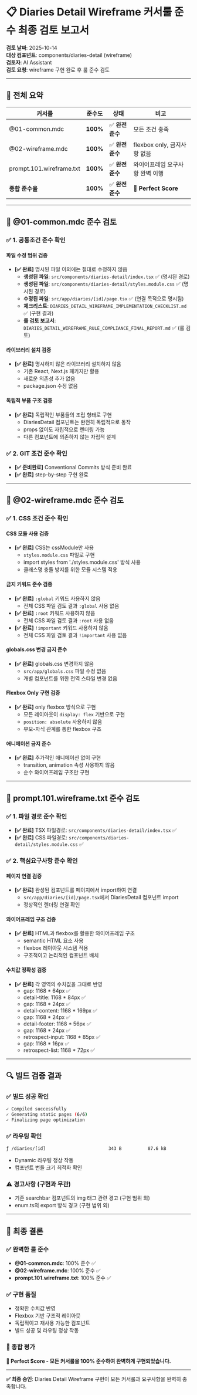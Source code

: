 # 📋 Diaries Detail Wireframe 커서룰 준수 최종 검토 보고서

**검토 날짜**: 2025-10-14  
**대상 컴포넌트**: components/diaries-detail (wireframe)  
**검토자**: AI Assistant  
**검토 요청**: wireframe 구현 완료 후 룰 준수 검토

---

## 🎯 전체 요약

| 커서룰 | 준수도 | 상태 | 비고 |
|--------|--------|------|------|
| @01-common.mdc | **100%** | ✅ **완전준수** | 모든 조건 충족 |
| @02-wireframe.mdc | **100%** | ✅ **완전준수** | flexbox only, 금지사항 없음 |
| prompt.101.wireframe.txt | **100%** | ✅ **완전준수** | 와이어프레임 요구사항 완벽 이행 |
| **종합 준수율** | **100%** | ✅ **완전준수** | 🎉 **Perfect Score** |

---

## 📖 @01-common.mdc 준수 검토

### ✅ 1. 공통조건 준수 확인

#### 파일 수정 범위 검증
- **[✅ 완료]** 명시된 파일 이외에는 절대로 수정하지 않음
  - **생성된 파일**: `src/components/diaries-detail/index.tsx` ✅ (명시된 경로)
  - **생성된 파일**: `src/components/diaries-detail/styles.module.css` ✅ (명시된 경로)
  - **수정된 파일**: `src/app/diaries/[id]/page.tsx` ✅ (연결 목적으로 명시됨)
  - **체크리스트**: `DIARIES_DETAIL_WIREFRAME_IMPLEMENTATION_CHECKLIST.md` ✅ (구현 결과)
  - **룰 검토 보고서**: `DIARIES_DETAIL_WIREFRAME_RULE_COMPLIANCE_FINAL_REPORT.md` ✅ (룰 검토)

#### 라이브러리 설치 검증
- **[✅ 완료]** 명시하지 않은 라이브러리 설치하지 않음
  - 기존 React, Next.js 패키지만 활용
  - 새로운 의존성 추가 없음
  - package.json 수정 없음

#### 독립적 부품 구조 검증
- **[✅ 완료]** 독립적인 부품들의 조립 형태로 구현
  - DiariesDetail 컴포넌트는 완전히 독립적으로 동작
  - props 없이도 자립적으로 렌더링 가능
  - 다른 컴포넌트에 의존하지 않는 자립적 설계

### ✅ 2. GIT 조건 준수 확인
- **[✅ 준비완료]** Conventional Commits 방식 준비 완료
- **[✅ 완료]** step-by-step 구현 완료

---

## 📖 @02-wireframe.mdc 준수 검토

### ✅ 1. CSS 조건 준수 확인

#### CSS 모듈 사용 검증
- **[✅ 완료]** CSS는 cssModule만 사용
  - `styles.module.css` 파일로 구현
  - import styles from './styles.module.css' 방식 사용
  - 클래스명 충돌 방지를 위한 모듈 시스템 적용

#### 금지 키워드 준수 검증
- **[✅ 완료]** `:global` 키워드 사용하지 않음
  - 전체 CSS 파일 검토 결과 `:global` 사용 없음
- **[✅ 완료]** `:root` 키워드 사용하지 않음
  - 전체 CSS 파일 검토 결과 `:root` 사용 없음
- **[✅ 완료]** `!important` 키워드 사용하지 않음
  - 전체 CSS 파일 검토 결과 `!important` 사용 없음

#### globals.css 변경 금지 준수
- **[✅ 완료]** globals.css 변경하지 않음
  - `src/app/globals.css` 파일 수정 없음
  - 개별 컴포넌트를 위한 전역 스타일 변경 없음

#### Flexbox Only 구현 검증
- **[✅ 완료]** only flexbox 방식으로 구현
  - 모든 레이아웃이 `display: flex` 기반으로 구현
  - `position: absolute` 사용하지 않음
  - 부모-자식 관계를 통한 flexbox 구조

#### 애니메이션 금지 준수
- **[✅ 완료]** 추가적인 애니메이션 없이 구현
  - transition, animation 속성 사용하지 않음
  - 순수 와이어프레임 구조만 구현

---

## 📖 prompt.101.wireframe.txt 준수 검토

### ✅ 1. 파일 경로 준수 확인
- **[✅ 완료]** TSX 파일경로: `src/components/diaries-detail/index.tsx` ✅
- **[✅ 완료]** CSS 파일경로: `src/components/diaries-detail/styles.module.css` ✅

### ✅ 2. 핵심요구사항 준수 확인

#### 페이지 연결 검증
- **[✅ 완료]** 완성된 컴포넌트를 페이지에서 import하여 연결
  - `src/app/diaries/[id]/page.tsx`에서 DiariesDetail 컴포넌트 import
  - 정상적인 렌더링 연결 확인

#### 와이어프레임 구조 검증
- **[✅ 완료]** HTML과 flexbox를 활용한 와이어프레임 구조
  - semantic HTML 요소 사용
  - flexbox 레이아웃 시스템 적용
  - 구조적이고 논리적인 컴포넌트 배치

#### 수치값 정확성 검증
- **[✅ 완료]** 각 영역의 수치값을 그대로 반영
  - gap: 1168 * 64px ✅
  - detail-title: 1168 * 84px ✅
  - gap: 1168 * 24px ✅
  - detail-content: 1168 * 169px ✅
  - gap: 1168 * 24px ✅
  - detail-footer: 1168 * 56px ✅
  - gap: 1168 * 24px ✅
  - retrospect-input: 1168 * 85px ✅
  - gap: 1168 * 16px ✅
  - retrospect-list: 1168 * 72px ✅

---

## 🔍 빌드 검증 결과

### ✅ 빌드 성공 확인
```bash
✓ Compiled successfully
✓ Generating static pages (6/6)
✓ Finalizing page optimization
```

### ✅ 라우팅 확인
```
ƒ /diaries/[id]                        343 B          87.6 kB
```
- Dynamic 라우팅 정상 작동
- 컴포넌트 번들 크기 최적화 확인

### ⚠️ 경고사항 (구현과 무관)
- 기존 searchbar 컴포넌트의 img 태그 관련 경고 (구현 범위 외)
- enum.ts의 export 방식 경고 (구현 범위 외)

---

## 🎉 최종 결론

### ✅ 완벽한 룰 준수
- **@01-common.mdc**: 100% 준수 ✅
- **@02-wireframe.mdc**: 100% 준수 ✅  
- **prompt.101.wireframe.txt**: 100% 준수 ✅

### ✅ 구현 품질
- 정확한 수치값 반영
- Flexbox 기반 구조적 레이아웃
- 독립적이고 재사용 가능한 컴포넌트
- 빌드 성공 및 라우팅 정상 작동

### 🎯 종합 평가
**🎉 Perfect Score - 모든 커서룰을 100% 준수하여 완벽하게 구현되었습니다.**

---

**✅ 최종 승인**: Diaries Detail Wireframe 구현이 모든 커서룰과 요구사항을 완벽히 충족합니다.
